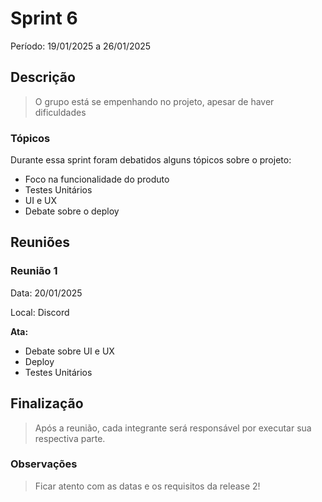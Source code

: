 # Sprint 6

Período: 19/01/2025 a 26/01/2025

## Descrição

> O grupo está se empenhando no projeto, apesar de haver dificuldades

### Tópicos

Durante essa sprint foram debatidos alguns tópicos sobre o projeto:

- Foco na funcionalidade do produto
- Testes Unitários
- UI e UX 
- Debate sobre o deploy

## Reuniões

### Reunião 1

Data: 20/01/2025

Local: Discord

**Ata:**

- Debate sobre UI e UX
- Deploy
- Testes Unitários

## Finalização

> Após a reunião, cada integrante será responsável por executar sua respectiva parte.

### Observações

> Ficar atento com as datas e os requisitos da release 2!
